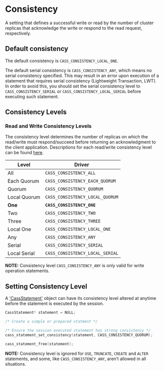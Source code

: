 # Consistency

A setting that defines a successful write or read by the number of cluster
replicas that acknowledge the write or respond to the read request,
respectively.

## Default consistency

The default consistency is `CASS_CONSISTENCY_LOCAL_ONE`.

The default serial consistency is `CASS_CONSISTENCY_ANY`, which means no serial consistency specified.
This may result in an error upon execution of a statement that requires serial consistency (Lightweight Transaction, LWT).
In order to avoid this, you should set the serial consistency level to `CASS_CONSISTENCY_SERIAL` or `CASS_CONSISTENCY_LOCAL_SERIAL`
before executing such statement.

## Consistency Levels

### Read and Write Consistency Levels

The consistency level determines the number of replicas on which the read/write
must respond/succeed before returning an acknowledgment to the client
application. Descriptions for each read/write consistency level can be found
[here](https://docs.scylladb.com/manual/stable/cql/consistency.html).

<table class="table table-striped table-hover table-condensed">
  <thead>
  <tr>
   <th>Level</th>
   <th>Driver</th>
  </tr>
  </thead>

  <tbody>
  <tr>
   <td>All</td>
   <td><code>CASS_CONSISTENCY_ALL</code></td>
  </tr>
  <tr>
   <td>Each Quorum</td>
   <td><code>CASS_CONSISTENCY_EACH_QUORUM</code></td>
  </tr>
  <tr>
   <td>Quorum</td>
   <td><code>CASS_CONSISTENCY_QUORUM</code></td>
  </tr>
  <tr>
   <td>Local Quorum</td>
   <td><code>CASS_CONSISTENCY_LOCAL_QUORUM</code></td>
  </tr>
  <tr>
   <td><b>One</b></td>
   <td><code><b>CASS_CONSISTENCY_ONE</b></code></td>
  </tr>
  <tr>
   <td>Two</td>
   <td><code>CASS_CONSISTENCY_TWO</code></td>
  </tr>
  <tr>
   <td>Three</td>
   <td><code>CASS_CONSISTENCY_THREE</code></td>
  </tr>
  <tr>
   <td>Local One</td>
   <td><code>CASS_CONSISTENCY_LOCAL_ONE</code></td>
  </tr>
  <tr>
   <td>Any</td>
   <td><code>CASS_CONSISTENCY_ANY</code></td>
  </tr>
  <tr>
   <td>Serial</td>
   <td><code>CASS_CONSISTENCY_SERIAL</code></td>
  </tr>
  <tr>
   <td>Local Serial</td>
   <td><code>CASS_CONSISTENCY_LOCAL_SERIAL</code></td>
  </tr>
  </tbody>
</table>

**NOTE:** Consistency level `CASS_CONSISTENCY_ANY` is only valid for write operation statements.

## Setting Consistency Level

A ['CassStatement'](https://cpp-rust-driver.docs.scylladb.com/stable/api/struct.CassFuture/) object
can have its consistency level altered at anytime before the statement is
executed by the session.

```c
CassStatement* statement = NULL;

/* Create a simple or prepared statment */

/* Ensure the session executed statement has strong consistency */
cass_statement_set_consistency(statement, CASS_CONSISTENCY_QUORUM);

cass_statement_free(statement);
```

**NOTE:** Consistency level is ignored for `USE`, `TRUNCATE`, `CREATE` and `ALTER`
statements, and some, like `CASS_CONSISTENCY_ANY`, aren’t allowed in all situations.
